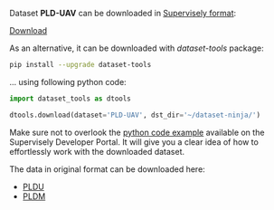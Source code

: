 Dataset **PLD-UAV** can be downloaded in [Supervisely format](https://developer.supervisely.com/api-references/supervisely-annotation-json-format):

 [Download](https://assets.supervisely.com/supervisely-supervisely-assets-public/teams_storage/p/P/nW/WPW94w89kuJtLNqVP3NikWZeYKJSGkwfkcq6b0vxuHhAuHoCbl05IuvMtQtnstpS4pxQv6tu555Ts2bwKB7dqYbrQuWaAcBRhYL9WpvDL3jjEeDpaMqTU8SJTWOU.tar)

As an alternative, it can be downloaded with *dataset-tools* package:
``` bash
pip install --upgrade dataset-tools
```

... using following python code:
``` python
import dataset_tools as dtools

dtools.download(dataset='PLD-UAV', dst_dir='~/dataset-ninja/')
```
Make sure not to overlook the [python code example](https://developer.supervisely.com/getting-started/python-sdk-tutorials/iterate-over-a-local-project) available on the Supervisely Developer Portal. It will give you a clear idea of how to effortlessly work with the downloaded dataset.

The data in original format can be downloaded here:

- [PLDU](https://drive.google.com/open?id=1XjoWvHm2I8Y4RV_i9gEd93ZP-KryjJlm)
- [PLDM](https://drive.google.com/open?id=1bKFEuXKHRsy0tnOnoEVW6oRi7hS5oekr)
